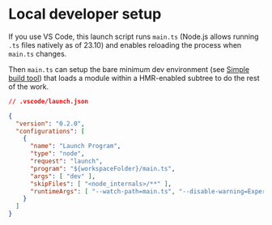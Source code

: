 # Local developer setup

If you use VS Code, this launch script runs `main.ts`
(Node.js allows running `.ts` files natively as of 23.10)
and enables reloading the process when `main.ts` changes.

Then `main.ts` can setup the bare minimum dev environment
(see [Simple build tool](/guides/simple-build-tool.html))
that loads a module within a HMR-enabled subtree to do
the rest of the work.

```json
// .vscode/launch.json

{
  "version": "0.2.0",
  "configurations": [
    {
      "name": "Launch Program",
      "type": "node",
      "request": "launch",
      "program": "${workspaceFolder}/main.ts",
      "args": [ "dev" ],
      "skipFiles": [ "<node_internals>/**" ],
      "runtimeArgs": [ "--watch-path=main.ts", "--disable-warning=ExperimentalWarning" ],
    }
  ]
}
```
